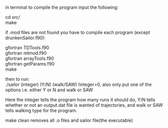 in terminal to compile the program input the following:<br />

cd src/ <br />
make<br />

if .mod files are not found you have to compile each program (except drunkenSailor.f90):<br />

gfortran TDTools.f90<br />
gfortran mtmod.f90<br />
gfortran arrayTools.f90<br />
gfortran getParams.f90<br />
make<br />


then to run:<br />
./sailor (integer) (Y/N) (walk/SAW) !integer>0, also only put one of the options i.e. either Y or N and walk or SAW<br />

Here the integer tells the program how many runs it should do, Y/N tells whether or not an output.dat file is wanted of trajectories, and walk or SAW tells walking type for the program.<br />

make clean removes all .o files and sailor file(the executable)
